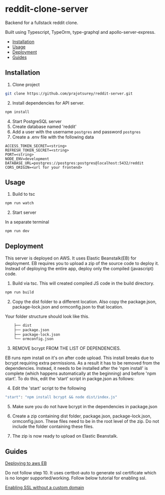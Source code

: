 # reddit-clone-server

Backend for a fullstack reddit clone.

Built using Typescript, TypeOrm, type-graphql and apollo-server-express. 
* [Installation](#user-content-installation)
* [Usage](#user-content-usage)
* [Deployment](#user-content-deployment)
* [Guides](#user-content-guides)
## Installation

1. Clone project

```bash
git clone https://github.com/prajotsurey/reddit-server.git
```

2. Install dependencies for API server.

```bash
npm install
```

4. Start PostgreSQL server
5. Create database named 'reddit'
6. Add a user with the username `postgres` and password `postgres`
7. Create a .env file with the following data
```
ACCESS_TOKEN_SECRET=<string>
REFRESH_TOKEN_SECRET=<string>
PORT=<string>
NODE_ENV=development
DATABASE_URL=postgres://postgres:postgres@localhost:5432/reddit
CORS_ORIGIN=<url for your frontend>
```
## Usage

1. Build to tsc

```bash
npm run watch
```

2. Start server

In a separate terminal
```bash
npm run dev
```

## Deployment

This server is deployed on AWS. It uses Elastic Beanstalk(EB) for deployment. EB requires you to upload a zip of the source code to deploy it.
Instead of deploying the entire app, deploy only the compiled (javascript) code.

1. Build via tsc. This will created compiled JS code in the build directory.

```bash
npm run build
```

2. Copy the dist folder to a different location. Also copy the package.json, package-lock.json and ormconfig.json to that location.

Your folder structure should look like this.

```bash
    ├── dist
    ├── package.json
    ├── package-lock.json
    └── ormconfig.json
```
3. REMOVE bcrypt FROM THE LIST OF DEPENDENCIES. 

EB runs npm install on it's on after code upload. This install breaks due to bcrypt requiring extra permissions. As a result it has to be removed from the dependencies. Instead, it needs to be installed after the 'npm install' is complete (which happens automatically at the beginning) and before 'npm start'.
To do this, edit the 'start' script in packge.json as follows:

4. Edit the 'start' script to the following

```bash
"start": "npm install bcrypt && node dist/index.js"
```
5. Make sure you do not have bcrypt in the dependencies in package.json
6. Create a zip containing dist folder, package.json, package-lock.json, ormconfig.json. These files need to be in the root level of the zip. Do not include the folder containing these files.

7. The zip is now ready to upload on Elastic Beanstalk.

## Guides

[Deploying to aws EB](https://medium.com/swlh/deploy-https-node-postgres-redis-react-to-aws-ef252567200d)

Do not follow step 10. It uses certbot-auto to generate ssl certificate which is no longer supported/working. Follow below tutorial for enabling ssl.

[Enabling SSL without a custom domain](https://www.linkedin.com/pulse/how-connect-your-backend-api-elastic-beanstalk-cloudfront-kamau/)



